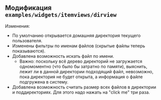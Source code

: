 ## Модификация `examples/widgets/itemviews/dirview`

Изменения:
- По умолчанию открывается домашняя директория текущего пользователя.
- Изменены фильтры по именам файлов (скрытые файлы теперь показываются).
- Добавлена возможность искать файл по имени.
    - Важно: поскольку всё дерево директорий не загружается одномоментно (что было бы затратно по памяти), выяснить, лежит ли в данной директории подходящий файл, невозможно, пока директория не будет открыта, а информация о файле подгружена в систему.
- Добавлена возможность считать размер всех файлов в директории и поддиректориях. Для этого надо нажать на "click me" три раза.
